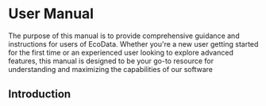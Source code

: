# User Manual
The purpose of this manual is to provide comprehensive guidance and instructions for users of EcoData. Whether you're a new user getting started for the first time or an experienced user looking to explore advanced features, this manual is designed to be your go-to resource for understanding and maximizing the capabilities of our software
## Introduction